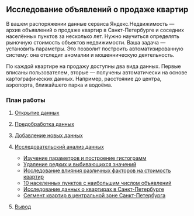 
## Исследование объявлений о продаже квартир

В вашем распоряжении данные сервиса Яндекс.Недвижимость — архив объявлений о продаже квартир в Санкт-Петербурге и соседних населённых пунктов за несколько лет. Нужно научиться определять рыночную стоимость объектов недвижимости. Ваша задача — установить параметры. Это позволит построить автоматизированную систему: она отследит аномалии и мошенническую деятельность. 

По каждой квартире на продажу доступны два вида данных. Первые вписаны пользователем, вторые — получены автоматически на основе картографических данных. Например, расстояние до центра, аэропорта, ближайшего парка и водоёма. 

 ### План работы
1. [Открытие данных](#start)
2. [Предобработка данных](#preprocessing)
3. [Добавление новых данных](#newdata)
4. [Исследовательский анализ данных](#dataanalysis)
    * [Изучение параметров и построение гистограмм](#hist)
    * [Удаление редких и выбивающихся значений](#delete)
    * [Исследование влияния различных факторов на стоимость квартир](#datadependency)
    * [10 населенных пунктов с наибольшим числом объявлений](#10locality)
    * [Исследование данных о квартирах в Санкт-Петербурге](#spbdata)
    * [Сегмент квартир в центральной зоне Санкт-Петербурга](spbcenterdata)
    
5. [Вывод](#conclusion)

